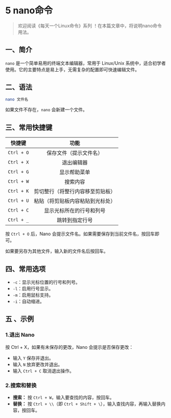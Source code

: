 # 5 nano命令



> 欢迎阅读《每天一个Linux命令》系列 ！在本篇文章中，将说明nano命令用法。

## 一、简介

`nano` 是一个简单易用的终端文本编辑器，常用于 Linux/Unix 系统中，适合初学者使用。它的主要特点是易上手，无需复杂的配置即可快速编辑文件。



## 二、语法

```bash
nano 文件名
```

如果文件不存在，`nano` 会新建一个文件。



## 三、常用快捷键

|   快捷键   |               功能               |
| :--------: | :------------------------------: |
| `Ctrl + O` |      保存文件（提示文件名）      |
| `Ctrl + X` |            退出编辑器            |
| `Ctrl + G` |           显示帮助菜单           |
| `Ctrl + W` |             搜索内容             |
| `Ctrl + K` | 剪切整行（将整行内容移至剪贴板） |
| `Ctrl + U` | 粘贴（将剪贴板内容粘贴到光标处） |
| `Ctrl + C` |     显示光标所在的行号和列号     |
| `Ctrl + _` |          跳转到指定行号          |

按 `Ctrl + O` 后，Nano 会提示文件名。如果需要保存到当前文件名，按回车即可。

如果要另存为其他文件，输入新的文件名后按回车。



## 四、常用选项

- `-c`：显示光标位置的行号和列号。
- `-l`：启用行号显示。
- `-m`：启用鼠标支持。
- `-i`：自动缩进。



## 五 、示例

### 1.退出 Nano

按 Ctrl + X，如果有未保存的更改，Nano 会提示是否保存更改：
- 输入 `Y` 保存并退出。
- 输入 `N` 放弃更改并退出。
- 输入 `Ctrl + C` 取消退出操作。

### 2.搜索和替换

- **搜索：** 按 `Ctrl + W`，输入要查找的内容，按回车。
- **替换：** 按 `Ctrl + \\`（即 `Ctrl + Shift + \`），输入查找内容，再输入替换内容，按回车。